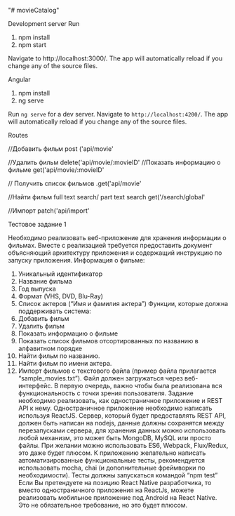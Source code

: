 "# movieCatalog" 

Development server
Run

1) npm install
2) npm start

Navigate to http://localhost:3000/. The app will automatically reload if you change any of the source files.


Angular

1) npm install
2) ng serve

Run `ng serve` for a dev server. Navigate to `http://localhost:4200/`.
 The app will automatically reload if you change any of the source files.






Routes

//Добавить фильм 
post ('api/movie'

//Удалить фильм
delete('api/movie/:movieID'
//Показать информацию о фильме
get('api/movie/:movieID'

// Получить список фильмов
.get('api/movie'

//Найти фильм full text search/ part text search
get('/search/global'

//Импорт
patch('api/import'















Тестовое задание 1

Необходимо реализовать веб-приложение для хранения информации о фильмах. Вместе
с реализацией требуется предоставить документ объясняющий архитектуру приложения
и содержащий инструкцию по запуску приложения.
Информация о фильме:
1. Уникальный идентификатор
2. Название фильма
3. Год выпуска
4. Формат (VHS, DVD, Blu-Ray)
5. Список актеров (“Имя и фамилия актера”)
Функции, которые должна поддерживать система:
1. Добавить фильм
2. Удалить фильм
3. Показать информацию о фильме
4. Показать список фильмов отсортированных по названию в алфавитном порядке
5. Найти фильм по названию.
6. Найти фильм по имени актера.
7. Импорт фильмов с текстового файла (пример файла прилагается
“sample_movies.txt”). Файл должен загружаться через веб-интерфейс.
В первую очередь, важно чтобы была реализована вся функциональность с точки зрения
пользователя.
Задание необходимо реализовать, как одностраничное приложение и REST API к нему.
Одностраничное приложение необходимо написать используя ReactJS. Сервер, который
будет предоставлять REST API, должен быть написан на nodejs, данные должны
сохранятся между перезапусками сервера, для хранения данных можно использовать
любой механизм, это может быть MongoDB, MySQL или просто файлы. При желании
можно использовать ES6, Webpack, Flux/Redux, это даже будет плюсом.
К приложению желательно написать автоматизированные функциональные тесты,
рекомендуется использовать mocha, chai (и дополнительные фреймворки по
необходимости). Тесты должны запускаться командой “npm test”
Если Вы претендуете на позицию React Native разработчика, то вместо одностраничного
приложения на ReactJs, можете реализовать мобильное приложение под Android на React
Native. Это не обязательное требование, но это будет плюсом.

